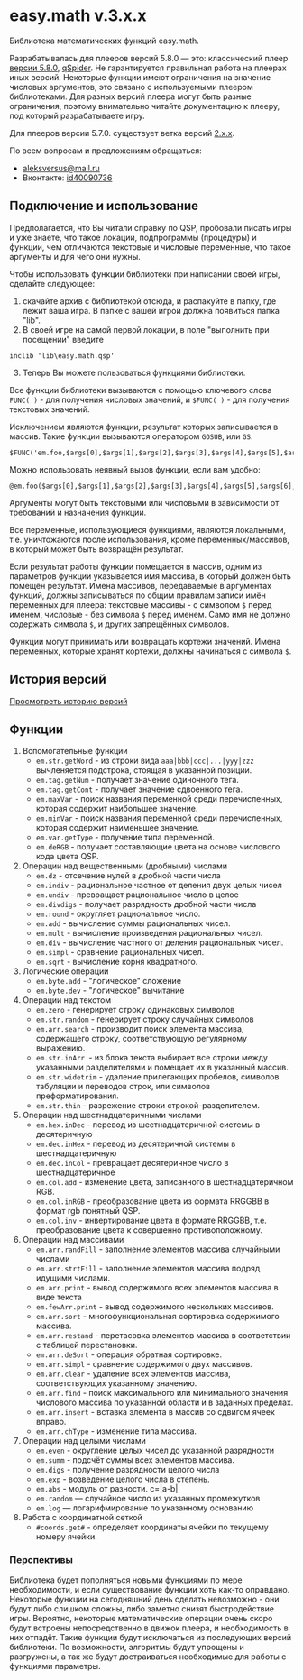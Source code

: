 # easy.math v.3.x.x

Библиотека математических функций easy.math.

Разрабатывалась для плееров версий 5.8.0 — это: классический плеер [версии 5.8.0](http://qsp.su/attachments/qsp570.zip), [qSpider](https://aleksversus.github.io/howdo_faq/articles/00000004.html). Не гарантируется правильная работа на плеерах иных версий. Некоторые функции имеют ограничения на значение числовых аргументов, это связано с используемыми плеером библиотеками. Для разных версий плеера могут быть разные ограничения, поэтому внимательно читайте документацию к плееру, под который разрабатываете игру.

Для плееров версии 5.7.0. существует ветка версий [2.x.x](https://github.com/AleksVersus/easy.math).

По всем вопросам и предложениям обращаться:

* aleksversus@mail.ru
* Вконтакте: [id40090736](https://vk.com/id40090736)

## Подключение и использование
Предполагается, что Вы читали справку по QSP, пробовали писать игры и уже знаете, что такое локации, подпрограммы (процедуры) и функции, чем отличаются текстовые и числовые переменные, что такое аргументы и для чего они нужны.

Чтобы использовать функции библиотеки при написании своей игры, сделайте следующее:

1. скачайте архив с библиотекой отсюда, и распакуйте в папку, где лежит ваша игра. В папке с вашей игрой должна появиться папка "lib".
2. В своей игре на самой первой локации, в поле "выполнить при посещении" введите
```qsp
inclib 'lib\easy.math.qsp'
```
3. Теперь Вы можете пользоваться функциями библиотеки.

Все функции библиотеки вызываются с помощью ключевого слова `FUNC( )` - для получения числовых значений, и `$FUNC( )` - для получения текстовых значений.

Исключением являются функции, результат которых записывается в массив. Такие функции вызываются оператором `GOSUB`, или `GS`.

```qsp
$FUNC('em.foo,$args[0],$args[1],$args[2],$args[3],$args[4],$args[5],$args[6],$args[7],$args[8])
```

Можно использовать неявный вызов функции, если вам удобно:

```qsp
@em.foo($args[0],$args[1],$args[2],$args[3],$args[4],$args[5],$args[6],$args[7],$args[8])
```

Аргументы могут быть текстовыми или числовыми в зависимости от требований и назначения функции.

Все переменные, использующиеся функциями, являются локальными, т.е. уничтожаются после использования, кроме переменных/массивов, в который может быть возвращён результат.

Если результат работы функции помещается в массив, одним из параметров функции указывается имя массива, в который должен быть помещён результат. Имена массивов, передаваемые в аргументах функций, должны записываться по общим правилам записи имён переменных для плеера: текстовые массивы - с символом `$` перед именем, числовые - без символа `$` перед именем. Само имя не должно содержать символа `$`, и других запрещённых символов.

Функции могут принимать или возвращать кортежи значений. Имена переменных, которые хранят кортежи, должны начинаться с символа `$`.

## История версий

[Просмотреть историю версий](https://github.com/AleksVersus/easy.math.3/blob/main/%5Bdisdocs%5D/vhistory.md)

## Функции
1. Вспомогательные функции
	* `em.str.getWord` - из строки вида `aaa|bbb|ccc|...|yyy|zzz` вычленяется подстрока, стоящая в указанной позиции.
	* `em.tag.getNum` - получает значение одиночного тега.
	* `em.tag.getCont` - получает значение сдвоенного тега.
	* `em.maxVar` - поиск названия переменной среди перечисленных, которая содержит наибольшее значение.
	* `em.minVar` - поиск названия переменной среди перечисленных, которая содержит наименьшее значение.
	* `em.var.getType` - получение типа переменной.
	* `em.deRGB` - получает составляющие цвета на основе числового кода цвета QSP.
2. Операции над вещественными (дробными) числами
	* `em.dz` - отсечение нулей в дробной части числа
	* `em.indiv` - рациональное частное от деления двух целых чисел
	* `em.undiv` - превращает рациональное число в целое
	* `em.divdigs` - получает разрядность дробной части числа
	* `em.round` - округляет рациональное число.
	* `em.add` - вычисление суммы рациональных чисел.
	* `em.mult` - вычисление произведения рациональных чисел.
	* `em.div` - вычисление частного от деления рациональных чисел.
	* `em.simpl` - сравнение рациональных чисел.
	* `em.sqrt` - вычисление корня квадратного.
3. Логические операции
	* `em.byte.add` - "логическое" сложение
	* `em.byte.dev` - "логическое" вычитание
4. Операции над текстом
	* `em.zero` - генерирует строку одинаковых символов
	* `em.str.random` - генерирует строку случайных символов
	* `em.arr.search` - производит поиск элемента массива, содержащего строку, соответствующую регулярному выражению.
	* `em.str.inArr `- из блока текста выбирает все строки между указанными разделителями и помещает их в указанный массив.
	* `em.str.widetrim` - удаление прилегающих пробелов, символов табуляции и переводов строк, или символов преформатирования.
	* `em.str.thin` - разрежение строки строкой-разделителем.
5. Операции над шестнадцатеричными числами
	* `em.hex.inDec` - перевод из шестнадцатеричной системы в десятеричную
	* `em.dec.inHex` - перевод из десятеричной системы в шестнадцатеричную
	* `em.dec.inCol` - превращает десятеричное число в шестнадцатеричное
	* `em.col.add` - изменение цвета, записанного в шестнадцатеричном RGB.
	* `em.col.inRGB` - преобразование цвета из формата RRGGBB в формат rgb понятный QSP.
	* `em.col.inv` - инвертирование цвета в формате RRGGBB, т.е. преобразование цвета к совершенно противоположному.
6. Операции над массивами
	* `em.arr.randFill` - заполнение элементов массива случайными числами
	* `em.arr.strtFill` - заполнение элементов массива подряд идущими числами.
	* `em.arr.print` - вывод содержимого всех элементов массива в виде текста
	* `em.fewArr.print` - вывод содержимого нескольких массивов.
	* `em.arr.sort` - многофункциональная сортировка содержимого массива.
	* `em.arr.restand` - перетасовка элементов массива в соответствии с таблицей перестановки.
	* `em.arr.deSort` - операция обратная сортировке.
	* `em.arr.simpl` - сравнение содержимого двух массивов.
	* `em.arr.clear` - удаление всех элементов массива, соответствующих указанному значению.
	* `em.arr.find` - поиск максимального или минимального значения числового массива по указанной области и в заданных пределах.
	* `em.arr.insert` - вставка элемента в массив со сдвигом ячеек вправо.
	* `em.arr.chType` - изменение типа массива.
7. Операции над целыми числами
	* `em.even` - округление целых чисел до указанной разрядности
	* `em.summ` - подсчёт суммы всех элементов массива.
	* `em.digs` - получение разрядности целого числа
	* `em.exp` - возведение целого числа в степень.
	* `em.abs` - модуль от разности. c=|a-b|
	* `em.random` — случайное число из указанных промежутков
	* `em.log` — логарифмирование по указанному основанию
8. Работа с координатной сеткой
	* `#coords.get#` - определяет координаты ячейки по текущему номеру ячейки.
	
### Перспективы
Библиотека будет пополняться новыми функциями по мере необходимости, и если существование функции хоть как-то оправдано. Некоторые функции на сегодняшний день сделать невозможно - они будут либо слишком сложны, либо заметно снизят быстродействие игры. Вероятно, некоторые математические операции очень скоро будут встроены непосредственно в движок плеера, и необходимость в них отпадёт. Такие функции будут исключаться из последующих версий библиотеки. По возможности, алгоритмы будут упрощены и разгружены, а так же будут достраиваться необходимые для работы с функциями параметры.